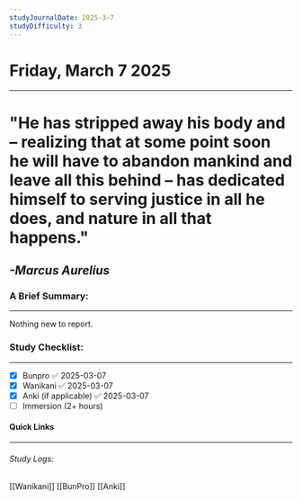 ```yaml
---
studyJournalDate: 2025-3-7
studyDifficulty: 3
---
```


# Friday, March 7 2025
---
# "He has stripped away his body and – realizing that at some point soon he will have to abandon mankind and leave all this behind – has dedicated himself to serving justice in all he does, and nature in all that happens."

## *-Marcus Aurelius*


### A Brief Summary:
---
Nothing new to report.

### Study Checklist:
---
- [x] Bunpro ✅ 2025-03-07
- [x] Wanikani ✅ 2025-03-07
- [x] Anki (if applicable) ✅ 2025-03-07
- [ ] Immersion (2+ hours)

#### Quick Links
---
###### Study Logs:
[[Wanikani]]
[[BunPro]]
[[Anki]]